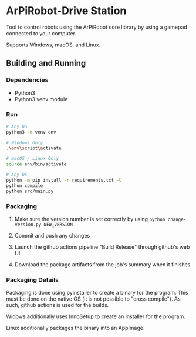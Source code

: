# ArPiRobot-Drive Station

Tool to control robots using the ArPiRobot core library by using a gamepad connected to your computer.

Supports Windows, macOS, and Linux.


## Building and Running

### Dependencies

- Python3
- Python3 venv module

### Run

```sh
# Any OS
python3 -m venv env

# Windows Only
.\env\script\activate

# macOS / Linux Only
source env/bin/activate

# Any OS
python -m pip install -r requirements.txt -U
python compile
python src/main.py
```

### Packaging

1. Make sure the version number is set correctly by using `python change-version.py NEW_VERSION`

2. Commit and push any changes

3. Launch the github actions pipeline "Build Release" through github's web UI

4. Download the package artifacts from the job's summary when it finishes


### Packaging Details

Packaging is done using pyinstaller to create a binary for the program. This must be done on the native OS (it is not possible to "cross compile"). As such, github actions is used for the builds.

Widows additionally uses InnoSetup to create an installer for the program.

Linux additionally packages the binary into an AppImage.
